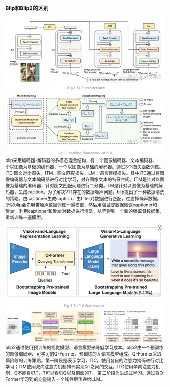 ### Blip和Blip2的区别

![1746956211304](image/主流的大模型/1746956211304.png)
![1746956252850](image/主流的大模型/1746956252850.png)
blip采用编码器-解码器的多模态混合结构，有一个图像编码器、文本编码器、一个以图像为基础的编码器、一个以图像为基础的解码器。通过3个损失函数训练。ITC:图文对比损失，ITM：图文匹配损失，LM：语言建模损失。其中ITC通过将图像编码器与文本编码器进行对比学习，对齐图像文本的特征空间。ITM是针对以图像为基础的编码器，针对图文匹配问题进行二分类。LM是针对以图像为基础的解码器，生成caption。为了解决VIT存在的数据噪声问题，blip提出了一种数据清洗的策略。由captioner生成caption，由filter对数据进行匹配，过滤掉噪声数据。所以blip会先用带噪声数据训练一遍模型，然后用强监督数据微调captioner和filter，利用captioner和filter对数据进行清洗，从而得到一个新的强监督数据集，重新训练一遍模型。

![1746956498947](image/主流的大模型/1746956498947.png)
![1746966141479](image/主流的大模型/1746966141479.png)
blip2通过使用预训练的视觉模型、语言模型来降低学习成本。blip2由一个预训练的图像编码器、可学习的Q-Former、预训练的大语言模型组成。Q-Former采取俩阶段的训练策略。第一阶段是表示学习，ITC，使用各自的注意力掩码进行对比学习；ITM使用双向注意力机制掩码实现QT之间的交互。ITG使用单向注意力机制，Q不能看见T，T可以看见Q以及前面的T。
第二阶段为生成式学习。通过将Q-Former学习到的向量输入一个线性层传递给LLM。
